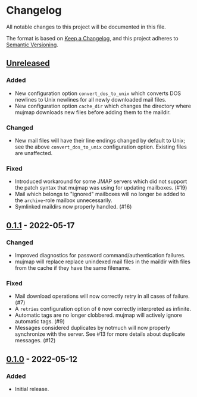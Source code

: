 # Changelog
All notable changes to this project will be documented in this file.

The format is based on [Keep a Changelog](https://keepachangelog.com/en/1.0.0/),
and this project adheres to [Semantic Versioning](https://semver.org/spec/v2.0.0.html).

## [Unreleased]
### Added
- New configuration option `convert_dos_to_unix` which converts DOS newlines to
  Unix newlines for all newly downloaded mail files.
- New configuration option `cache_dir` which changes the directory where mujmap
  downloads new files before adding them to the maildir.

### Changed
- New mail files will have their line endings changed by default to Unix; see
  the above `convert_dos_to_unix` configuration option. Existing files are
  unaffected.

### Fixed
- Introduced workaround for some JMAP servers which did not support the patch
  syntax that mujmap was using for updating mailboxes. (#19)
- Mail which belongs to "ignored" mailboxes will no longer be added to the
  `archive`-role mailbox unnecessarily.
- Symlinked maildirs now properly handled. (#16)

## [0.1.1] - 2022-05-17
### Changed
- Improved diagnostics for password command/authentication failures.
- mujmap will replace replace unindexed mail files in the maildir with files
  from the cache if they have the same filename.

### Fixed
- Mail download operations will now correctly retry in all cases of failure.
  (#7)
- A `retries` configuration option of `0` now correctly interpreted as infinite.
- Automatic tags are no longer clobbered. mujmap will actively ignore automatic
  tags. (#9)
- Messages considered duplicates by notmuch will now properly synchronize with
  the server. See #13 for more details about duplicate messages. (#12)

## [0.1.0] - 2022-05-12
### Added
- Initial release.

[Unreleased]: https://github.com/elizagamedev/mujmap/compare/v0.1.1...HEAD
[0.1.1]: https://github.com/elizagamedev/mujmap/compare/v0.1.0...v0.1.1
[0.1.0]: https://github.com/elizagamedev/mujmap/releases/tag/v0.1.0
